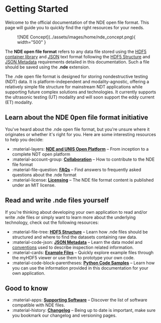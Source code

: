 # Getting Started

Welcome to the official documentation of the NDE open file format. This page will guide you to quickly find the right resources for your needs.

<figure markdown="span">
  ![NDE Concept](../assets/images/home/nde_concept.png){ width="500" }
</figure>

The **NDE open file format** refers to any data file stored using the [HDF5 container library](https://www.hdfgroup.org/) and [JSON](https://www.json.org/) text format following the [HDF5 Structure](../hdf5-structure/index.md) and [JSON Metadata](../json-metadata/index.md) requirements detailed in this documentation. Such a file should be saved using the **.nde** extension. 

The .nde open file format is designed for storing nondestructive testing (NDT) data. It is platform-independent and modality-agnostic, offering a relatively simple file structure for mainstream NDT applications while supporting future complex solutions and technologies. It currently supports the ultrasonic testing (UT) modality and will soon support the eddy current (ET) modality.

## Learn about the NDE 0pen file format initiative 

You've heard about the .nde open file format, but you're unsure where it originates or whether it's right for you. Here are some interesting resources to help you decide:

<div class="grid cards" markdown>

- :material-layers: [__NDE and UNIS Open Platform__](nde-and-unis.md) – From inception to a complete NDT open platform
- :material-account-group: [__Collaboration__](collaboration.md) – How to contribute to the NDE file format
- :material-file-question: [__FAQs__](../faq/index.md) –  Find answers to frequently asked questions about the .nde format
- :material-license: [__Licensing__](https://raw.githubusercontent.com/Evident-Industrial/NDE_Open_File_Format/refs/heads/main/LICENSE) – The NDE file format content is published under an MIT license. 

</div>


## Read and write .nde files yourself

If you're thinking about developing your own application to read and/or write .nde files or simply want to learn more about the underlying technology, check out the following resources:

<div class="grid cards" markdown>

- :material-file-tree: [__HDF5 Structure__](../hdf5-structure/index.md) – Learn how .nde files should be structured and where to find the datasets containing raw data.
- :material-code-json: [__JSON Metadata__](../json-metadata/index.md) – Learn the data model and [conventions](../json-metadata/setup/conventions.md) used to describe inspection related information.
- :material-cards: [__Example Files__](../examples/example-files/index.md) –  Quickly explore example files through the myHDF5 viewer or use them to prototype your own code.
- :material-code-block-parentheses: [__Python Code Samples__](../examples/code-samples/index.md) –  Learn how you can use the information provided in this documentation for your own application. 

</div>


## Good to know

<div class="grid cards" markdown>

- :material-apps: [__Supporting Software__](../supporting-software/index.md) – Discover the list of software compatible with NDE files. 
- :material-history: [__Changelog__](../versioning/index.md) – Being up to date is important, make sure you bookmark our changelog and versioning pages. 
</div>

